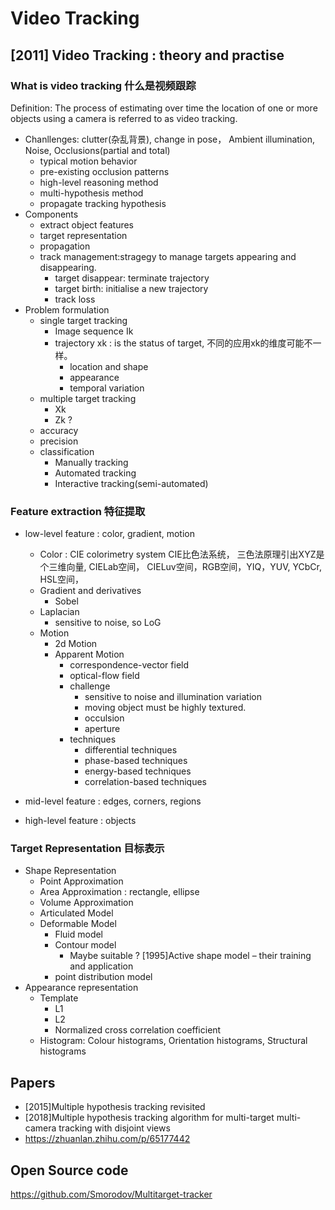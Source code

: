 # Video Tracking

## [2011] Video Tracking : theory and practise 
### What is video tracking 什么是视频跟踪
Definition: The process of estimating over time the location of one or more objects using a camera is referred to as video tracking.
- Chanllenges: clutter(杂乱背景), change in pose， Ambient illumination, Noise, Occlusions(partial and total)
  - typical motion behavior
  - pre-existing occlusion patterns
  - high-level reasoning method
  - multi-hypothesis method
  - propagate tracking hypothesis
- Components
  - extract object features
  - target representation
  - propagation
  - track management:stragegy to manage targets appearing and disappearing.
    - target disappear: terminate trajectory
    - target birth: initialise a new trajectory
    - track loss
- Problem formulation
  - single target tracking
    - Image sequence Ik
    - trajectory xk : is the status of target, 不同的应用xk的维度可能不一样。
      - location and shape
      - appearance
      - temporal variation
  - multiple target tracking
    - Xk
    - Zk ?
  - accuracy
  - precision
  - classification
    - Manually tracking
    - Automated tracking
    - Interactive tracking(semi-automated)
### Feature extraction 特征提取
- low-level feature : color, gradient, motion
  - Color : CIE colorimetry system CIE比色法系统， 三色法原理引出XYZ是个三维向量, CIELab空间， CIELuv空间，RGB空间，YIQ，YUV, YCbCr, HSL空间，
  - Gradient and derivatives
    - Sobel
  - Laplacian
    - sensitive to noise, so LoG
  - Motion
    - 2d Motion
    - Apparent Motion
      - correspondence-vector field
      - optical-flow field
      - challenge
        - sensitive to noise and illumination variation
        - moving object must be highly textured.
        - occulsion
        - aperture
      - techniques
        - differential techniques
        - phase-based techniques
        - energy-based techniques
        - correlation-based techniques
      
- mid-level feature : edges, corners, regions
- high-level feature : objects

### Target Representation 目标表示
- Shape Representation
  - Point Approximation
  - Area Approximation : rectangle, ellipse
  - Volume Approximation
  - Articulated Model
  - Deformable Model
    - Fluid model
    - Contour model
      - Maybe suitable ? [1995]Active shape model – their training and application
    - point distribution model
- Appearance representation
  - Template
    - L1
    - L2
    - Normalized cross correlation coefficient
  - Histogram: Colour histograms, Orientation histograms, Structural histograms
    
## Papers
- [2015]Multiple hypothesis tracking revisited
- [2018]Multiple hypothesis tracking algorithm for multi-target multi-camera tracking with disjoint views
- https://zhuanlan.zhihu.com/p/65177442

## Open Source code
https://github.com/Smorodov/Multitarget-tracker
